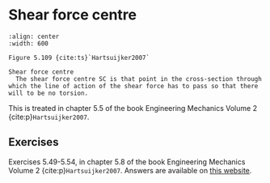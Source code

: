 # Shear force centre

```{figure} ./shear-force-centre_data/image.png
:align: center
:width: 600

Figure 5.109 {cite:ts}`Hartsuijker2007`
```

```{glossary}
Shear force centre
  The shear force centre SC is that point in the cross-section through which the line of action of the shear force has to pass so that there will to be no torsion.

```

This is treated in chapter 5.5 of the book Engineering Mechanics Volume 2 {cite:p}`Hartsuijker2007`.

## Exercises
Exercises 5.49-5.54, in chapter 5.8 of the book Engineering Mechanics Volume 2 {cite:p}`Hartsuijker2007`. Answers are available on [this website](https://icozct.tudelft.nl/TUD_CT/bookanswers/vol2/Chapter5/).